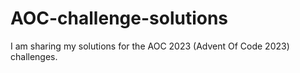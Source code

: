 # AOC-challenge-solutions
I am sharing my solutions for the AOC 2023 (Advent Of Code 2023) challenges.
